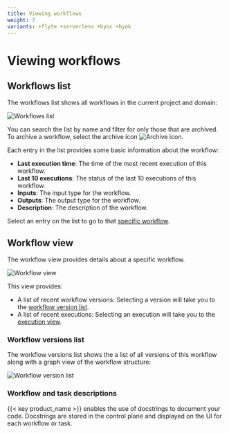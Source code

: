 ```yaml
---
title: Viewing workflows
weight: 7
variants: +flyte +serverless +byoc +byok
---
```


# Viewing workflows

## Workflows list

The workflows list shows all workflows in the current project and domain:

![Workflows list](/_static/images/user-guide/core-concepts/workflows/viewing-workflows/workflows-list.png)

You can search the list by name and filter for only those that are archived.
To archive a workflow, select the archive icon ![Archive icon](/_static/images/user-guide/core-concepts/workflows/viewing-workflows/archive-icon.png).

Each entry in the list provides some basic information about the workflow:

* **Last execution time**:
The time of the most recent execution of this workflow.
* **Last 10 executions**:
The status of the last 10 executions of this workflow.
* **Inputs**:
The input type for the workflow.
* **Outputs**:
The output type for the workflow.
* **Description**:
 The description of the workflow.

Select an entry on the list to go to that [specific workflow](#workflow-view).

## Workflow view

The workflow view provides details about a specific workflow.

![Workflow view](/_static/images/user-guide/core-concepts/workflows/viewing-workflows/workflow-view.png)

This view provides:
* A list of recent workflow versions:
  Selecting a version will take you to the [workflow version list](#workflow-versions-list).
* A list of recent executions:
  Selecting an execution will take you to the [execution view](./viewing-workflow-executions.md).

### Workflow versions list

The workflow versions list shows the  a list of all versions of this workflow along with a graph view of the workflow structure:

![Workflow version list](/_static/images/user-guide/core-concepts/workflows/viewing-workflows/workflow-versions-list.png)

### Workflow and task descriptions

{{< key product_name >}} enables the use of docstrings to document your code. Docstrings are stored in the control plane and displayed on the UI for each workflow or task.